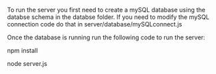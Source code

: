 To run the server you first need to create a mySQL database using the databse schema in the databse folder.
If you need to modify the mySQL connection code do that in server/database/mySQLconnect.js

Once the database is running run the following code to run the server:

npm install

node server.js
